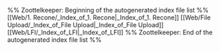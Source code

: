 %% Zoottelkeeper: Beginning of the autogenerated index file list  %%
 [[Web/1. Recone/_Index_of_1. Recone|_Index_of_1. Recone]]
 [[Web/File Upload/_Index_of_File Upload|_Index_of_File Upload]]
 [[Web/LFI/_Index_of_LFI|_Index_of_LFI]]
%% Zoottelkeeper: End of the autogenerated index file list  %%
